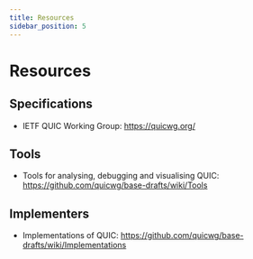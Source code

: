 ```yaml
---
title: Resources
sidebar_position: 5
---
```


# Resources

## Specifications

* IETF QUIC Working Group:
https://quicwg.org/


## Tools

* Tools for analysing, debugging and visualising QUIC:
https://github.com/quicwg/base-drafts/wiki/Tools


## Implementers

* Implementations of QUIC:
https://github.com/quicwg/base-drafts/wiki/Implementations
